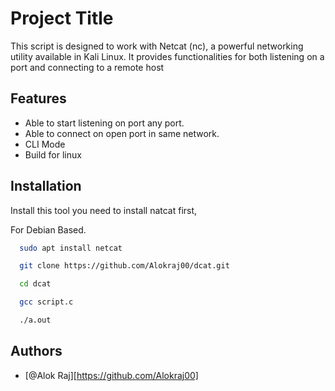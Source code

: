 
# Project Title

This script is designed to work with Netcat (nc), a powerful networking utility available in Kali Linux. It provides functionalities for both listening on a port and connecting to a remote host


## Features

- Able to start listening on port any port.
- Able to connect on open port in same network.
- CLI Mode
- Build for linux


## Installation

Install this tool you need to install natcat first,

For Debian Based.
```bash
  sudo apt install netcat
```
```bash
  git clone https://github.com/Alokraj00/dcat.git
```
```bash
  cd dcat
```
```bash
  gcc script.c
```
```bash
  ./a.out
```
## Authors

- [@Alok Raj][https://github.com/Alokraj00]

